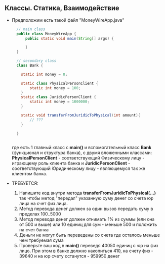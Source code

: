 ## Классы. Статика, Взаимодействие

* Предположим есть такой файл "MoneyWireApp.java" 
  ```java
    // main class
    public class MoneyWireApp {
        public static void main(String[] args) {

        }
    }

    // secondary class
    class Bank {

      static int money = 0;

      static class PhysicalPersonClient {
          static int money = 100;
      }
      static class JuridicPersonClient {
          static int money = 1000000;
      }

      static void transferFromJuridicToPhysical(int amount){
          // ???
      }

    }



  ```
  где есть 1 главный класс с **main()** и вспомогательный класс **Bank** (функционал и структура банка), с двумя вложенными классами: **PhysicalPersonClient** - соответствующий Физическому лицу - играющему роль клиента банка и **JuridicPersonClient** - соответствующий Юридическому лицу - являющемуся так же клиентом банка.

* ТРЕБУЕТСЯ: 
  1. Напишите код внутри метода  **transferFromJuridicToPhysical(...)** так чтобы метод "передал" указанную суму денег со счета юр лица на счет физ лица.
  2. Метод перевода денег должен за один вызов передать суму в пределах 100..5000
  3. Метод перевода денег должен отнимать 1% из суммы (ели она от 500 и выше) или 10 единиц для сум - меньше 500 и положить на счет банка
  4. Деньги не могут быть переведены со счета где осталось меньше чем требуемая сума
  5. Проверьте ваш код в **main()** переведя 40050 единиц с юр на физ лицо. При этом в банке должно накопиться 410, на счету физ - 39640 и на юр счету останутся - 959950 денег